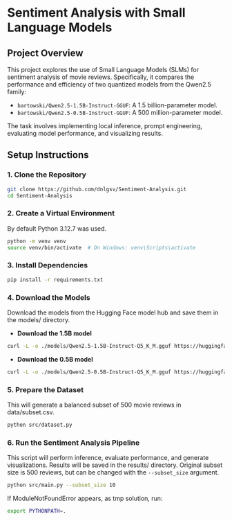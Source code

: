 # Sentiment Analysis with Small Language Models

## Project Overview

This project explores the use of Small Language Models (SLMs) for sentiment analysis of movie reviews. Specifically, it compares the performance and efficiency of two quantized models from the Qwen2.5 family:

- `bartowski/Qwen2.5-1.5B-Instruct-GGUF`: A 1.5 billion-parameter model.
- `bartowski/Qwen2.5-0.5B-Instruct-GGUF`: A 500 million-parameter model.

The task involves implementing local inference, prompt engineering, evaluating model performance, and visualizing results.

## Setup Instructions

### 1. Clone the Repository

```bash
git clone https://github.com/dnlgsv/Sentiment-Analysis.git
cd Sentiment-Analysis
```

### 2. Create a Virtual Environment
By default Python 3.12.7 was used.
```bash
python -m venv venv
source venv/bin/activate  # On Windows: venv\Scripts\activate
```

### 3. Install Dependencies

```bash
pip install -r requirements.txt
```

### 4. Download the Models
Download the models from the Hugging Face model hub and save them in the models/ directory.
- **Download the 1.5B model**
```bash
curl -L -o ./models/Qwen2.5-1.5B-Instruct-Q5_K_M.gguf https://huggingface.co/bartowski/Qwen2.5-1.5B-Instruct-GGUF/resolve/main/Qwen2.5-1.5B-Instruct-Q5_K_M.gguf
```

- **Download the 0.5B model**
```bash
curl -L -o ./models/Qwen2.5-0.5B-Instruct-Q5_K_M.gguf https://huggingface.co/bartowski/Qwen2.5-0.5B-Instruct-GGUF/resolve/main/Qwen2.5-0.5B-Instruct-Q5_K_M.gguf
```

### 5. Prepare the Dataset
This will generate a balanced subset of 500 movie reviews in data/subset.csv.
```bash
python src/dataset.py
```

### 6. Run the Sentiment Analysis Pipeline
This script will perform inference, evaluate performance, and generate visualizations. Results will be saved in the results/ directory. Original subset size is 500 reviews, but can be changed with the `--subset_size` argument.

```bash
python src/main.py --subset_size 10
```
If ModuleNotFoundError appears, as tmp solution, run:
```bash
export PYTHONPATH=. 
```